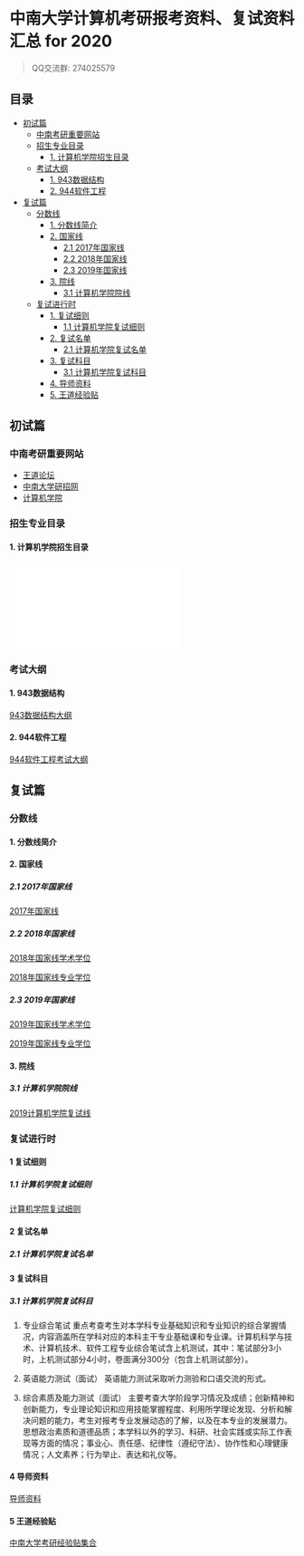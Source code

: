 # 中南大学计算机考研报考资料、复试资料汇总 for 2020
>QQ交流群: 274025579

## 目录
* [初试篇](#初试篇)
   * [中南考研重要网站](#中南考研重要网站)
   * [招生专业目录](#招生专业目录)
       * [1. 计算机学院招生目录](#1-计算机学院招生目录)
    * [考试大纲](#考试大纲)
       * [1. 943数据结构](#1-943数据结构)
       * [2. 944软件工程](#2-944软件工程)
* [复试篇](#复试篇)
   * [分数线](#分数线)
       * [1. 分数线简介](#1-分数线简介)
       * [2. 国家线](#2-国家线)
            * [2.1 2017年国家线](#21-2017年国家线)
            * [2.2 2018年国家线](#22-2018年国家线)
            * [2.3 2019年国家线](#23-2019年国家线)
       * [3. 院线](#3-院线)
            * [3.1 计算机学院院线](#31-计算机学院院线)
   * [复试进行时](#复试进行时)
       * [1. 复试细则](#1-复试细则)
            * [1.1 计算机学院复试细则](#11-计算机学院复试细则)
       * [2. 复试名单](#2-复试名单)
            * [2.1 计算机学院复试名单](#21-计算机学院复试名单)
       * [3. 复试科目](#3-复试科目)
            * [3.1 计算机学院复试科目](#31-计算机学院复试科目)
       * [4. 导师资料](#4-导师资料)
       * [5. 王道经验贴](#5-王道经验贴)

## 初试篇
### 中南考研重要网站
- [王道论坛](http://www.cskaoyan.com/forum-104-1.html)
- [中南大学研招网](http://gra.csu.edu.cn/yjsy/)
- [计算机学院](http://cse.csu.edu.cn/)

### 招生专业目录
#### 1. 计算机学院招生目录
![2019年计算机学院硕士研究生招生专业目录](./中南大学/初试/2019年中南大学硕士研究生招生简章及目录.pdf)

### 考试大纲
#### 1. 943数据结构
[943数据结构大纲](./中南大学/初试/943数据结构大纲.docx)

#### 2. 944软件工程
[944软件工程考试大纲](./中南大学/初试/944软件工程考试大纲.doc)

## 复试篇
### 分数线
#### 1. 分数线简介

#### 2. 国家线
##### 2.1 2017年国家线
[2017年国家线](https://yz.chsi.com.cn/kyzx/kydt/201703/20170315/1591016940.html)

##### 2.2 2018年国家线
[2018年国家线学术学位](https://yz.chsi.com.cn/kyzx/kp/201803/20180316/1670298651.html)

[2018年国家线专业学位](https://yz.chsi.com.cn/kyzx/kp/201803/20180316/1670298653.html)

##### 2.3 2019年国家线
[2019年国家线学术学位](https://yz.chsi.com.cn/kyzx/kp/201903/20190315/1772265280.html)

[2019年国家线专业学位](https://yz.chsi.com.cn/kyzx/kp/201903/20190315/1772265285.html)

#### 3. 院线
##### 3.1 计算机学院院线
[2019计算机学院复试线](https://yz.chsi.com.cn/kyzx/fsfsx34/201903/20190307/1770783108.html)

### 复试进行时
#### 1 复试细则
##### 1.1 计算机学院复试细则
[计算机学院复试细则](./中南大学/复试/2019年计算机学院招收攻读硕士学位研究生复试方案.pdf)

#### 2 复试名单
##### 2.1 计算机学院复试名单

#### 3 复试科目
##### 3.1 计算机学院复试科目
1. 专业综合笔试
重点考查考生对本学科专业基础知识和专业知识的综合掌握情况，内容涵盖所在学科对应的本科主干专业基础课和专业课。计算机科学与技术、计算机技术、软件工程专业综合笔试含上机测试，其中：笔试部分3小时，上机测试部分4小时，卷面满分300分（包含上机测试部分）。

2. 英语能力测试（面试）
英语能力测试采取听力测验和口语交流的形式。

3. 综合素质及能力测试（面试）
主要考查大学阶段学习情况及成绩；创新精神和创新能力，专业理论知识和应用技能掌握程度、利用所学理论发现、分析和解决问题的能力，考生对报考专业发展动态的了解，以及在本专业的发展潜力。思想政治素质和道德品质；本学科以外的学习、科研、社会实践或实际工作表现等方面的情况；事业心、责任感、纪律性（遵纪守法）、协作性和心理健康情况；人文素养；行为举止、表达和礼仪等。

#### 4 导师资料
[导师资料](http://202.197.61.251/sisehr/search.jsp)

#### 5 王道经验贴
[中南大学考研经验贴集合](http://www.cskaoyan.com/thread-655021-1-1.html)